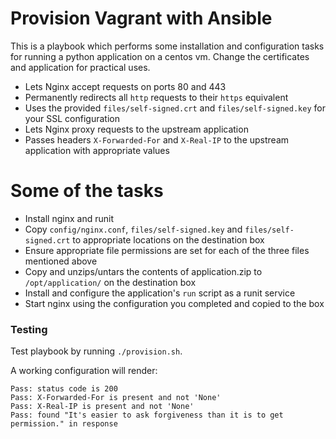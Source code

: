 # Provision Vagrant with Ansible
This is a playbook which performs some installation and configuration tasks for running a python application on a centos vm.
Change the certificates and application for practical uses.

- Lets Nginx accept requests on ports 80 and 443
- Permanently redirects all `http` requests to their `https` equivalent
- Uses the provided `files/self-signed.crt` and `files/self-signed.key` for your SSL configuration
- Lets Nginx proxy requests to the upstream application
- Passes headers `X-Forwarded-For` and `X-Real-IP` to the upstream application with appropriate values

# Some of the tasks
- Install nginx and runit
- Copy `config/nginx.conf`, `files/self-signed.key` and `files/self-signed.crt` to appropriate locations on the destination box
- Ensure appropriate file permissions are set for each of the three files mentioned above
- Copy and unzips/untars the contents of application.zip to `/opt/application/` on the destination box
- Install and configure the application's `run` script as a runit service
- Start nginx using the configuration you completed and copied to the box

### Testing

Test playbook by running `./provision.sh`.

A working configuration will render:

```
Pass: status code is 200
Pass: X-Forwarded-For is present and not 'None'
Pass: X-Real-IP is present and not 'None'
Pass: found "It's easier to ask forgiveness than it is to get permission." in response
```
